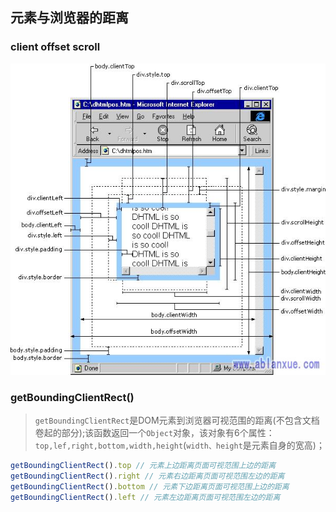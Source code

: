 ## 元素与浏览器的距离

### client offset scroll
![](./pic.png)

### getBoundingClientRect()
> `getBoundingClientRect`是DOM元素到浏览器可视范围的距离(不包含文档卷起的部分);该函数返回一个`Object`对象，该对象有6个属性：`top,lef,right,bottom,width,height`(`width、height`是元素自身的宽高)；
```js
getBoundingClientRect().top // 元素上边距离页面可视范围上边的距离
getBoundingClientRect().right // 元素右边距离页面可视范围左边的距离
getBoundingClientRect().bottom // 元素下边距离页面可视范围上边的距离
getBoundingClientRect().left // 元素左边距离页面可视范围左边的距离
```

